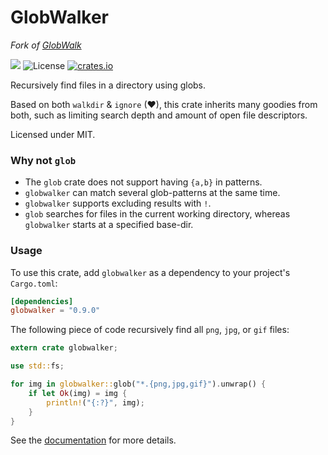 # GlobWalker

_Fork of [GlobWalk](https://github.com/Gilnaa/globwalk)_

[![](https://docs.rs/globwalker/badge.svg)](https://docs.rs/globwalker/)
![License](https://img.shields.io/crates/l/globwalker.svg)
[![crates.io](https://img.shields.io/crates/v/globwalker.svg)](https://crates.io/crates/globwalker)

Recursively find files in a directory using globs.

Based on both `walkdir` & `ignore` (❤), this crate inherits many goodies from
both, such as limiting search depth and amount of open file descriptors.

Licensed under MIT.

### Why not `glob` ###

 - The `glob` crate does not support having `{a,b}` in patterns.
 - `globwalker` can match several glob-patterns at the same time.
 - `globwalker` supports excluding results with `!`.
 - `glob` searches for files in the current working directory, whereas `globwalker` starts at a specified base-dir.

### Usage ###

To use this crate, add `globwalker` as a dependency to your project's `Cargo.toml`:

```toml
[dependencies]
globwalker = "0.9.0"
```

The following piece of code recursively find all `png`, `jpg`, or `gif` files:

```rust
extern crate globwalker;

use std::fs;

for img in globwalker::glob("*.{png,jpg,gif}").unwrap() {
    if let Ok(img) = img {
        println!("{:?}", img);
    }
}
```

See the [documentation](https://docs.rs/globwalker/) for more details.
